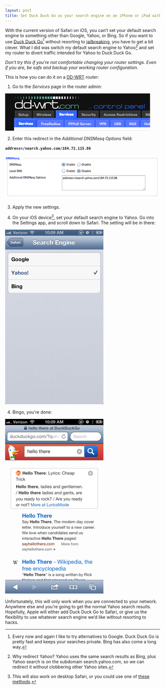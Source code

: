 ```yaml
---
layout: post
title: Set Duck Duck Go as your search engine on an iPhone or iPad without jailbreaking
---
```


With the current version of Safari on iOS, you can’t set your default search engine to something other than Google, Yahoo, or Bing. So if you want to use [Duck Duck Go](https://duckduckgo.com/)[^ddg]  without resorting to [jailbreaking](http://help.duckduckgo.com/customer/portal/articles/472033-safari-ios-), you have to get a bit clever. What I did was switch my default search engine to Yahoo[^yahoo] and set my router to divert traffic intended for Yahoo to Duck Duck Go.

*Don't try this if you're not comfortable changing your router settings. Even if you are, be safe and backup your working router configuration.*

This is how you can do it on a [DD-WRT](http://www.dd-wrt.com/) router:

1. Go to the *Services* page in the router admin:

![Services Page](/blog/images/2013/04/ddg-router1.png)

2. Enter this redirect in the *Additional DNSMasq Options* field:

**`address=/search.yahoo.com/184.72.115.86`**

![Services Page](/blog/images/2013/04/ddg-router2.png)

3. Apply the new settings.

4. On your iOS device[^desktop], set your default search engine to Yahoo. Go into the Settings app, and scroll down to Safari. The setting will be in there:

![Services Page](/blog/images/2013/04/ddg-iphone1.jpg)

4. Bingo, you're done:

![Services Page](/blog/images/2013/04/ddg-iphone2.jpg)

Unfortunately, this will only work when you are connected to your network. Anywhere else and you’re going to get the normal Yahoo search results. Hopefully, Apple will either add Duck Duck Go to Safari, or give us the flexibility to use whatever search engine we’d like without resorting to hacks.

[^ddg]: Every now and again I like to try alternatives to Google. Duck Duck Go is pretty fast and keeps your searches private. Bing has also come a long way.

[^yahoo]: Why redirect Yahoo? Yahoo uses the same search results as Bing, plus Yahoo search is on the subdomain search.yahoo.com, so we can redirect it without clobbering other Yahoo sites.

[^desktop]: This will also work on desktop Safari, or you could use one of [these methods](http://help.duckduckgo.com/customer/portal/articles/255650).